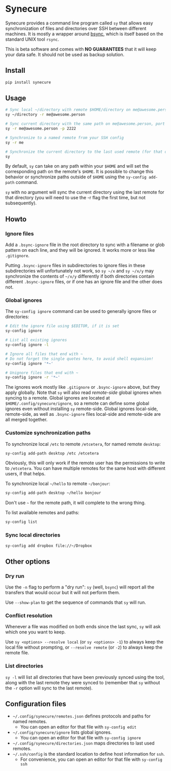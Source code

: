 
# Synecure

Synecure provides a command line program called `sy` that allows easy synchronization of files and directories over SSH between different machines. It is mostly a wrapper around [bsync](https://github.com/dooblem/bsync), which is itself based on the standard UNIX tool `rsync`.

This is beta software and comes with **NO GUARANTEES** that it will keep your data safe. It should not be used as backup solution.


## Install

```bash
pip install synecure
```


## Usage

```bash
# Sync local ~/directory with remote $HOME/directory on me@awesome.person
sy ~/directory -r me@awesome.person

# Sync current directory with the same path on me@awesome.person, port 2222
sy -r me@awesome.person -p 2222

# Synchronize to a named remote from your SSH config
sy -r me

# Synchronize the current directory to the last used remote (for that directory)
sy
```

By default, `sy` can take on any path within your `$HOME` and will set the corresponding path on the remote's `$HOME`. It is possible to change this behavior or synchronize paths outside of `$HOME` using the `sy-config add-path` command.

`sy` with no argument will sync the current directory using the last remote for that directory (you will need to use the -r flag the first time, but not subsequently).


## Howto


### Ignore files

Add a `.bsync-ignore` file in the root directory to sync with a filename or glob pattern on each line, and they will be ignored. It works more or less like `.gitignore`.

Putting `.bsync-ignore` files in subdirectories to ignore files in these subdirectories will unfortunately not work, so `sy ~/x` and `sy ~/x/y` may synchronize the contents of `~/x/y` differently if both directories contain different `.bsync-ignore` files, or if one has an ignore file and the other does not.


### Global ignores

The `sy-config ignore` command can be used to generally ignore files or directories:

```bash
# Edit the ignore file using $EDITOR, if it is set
sy-config ignore

# List all existing ignores
sy-config ignore -l

# Ignore all files that end with ~
# Do not forget the single quotes here, to avoid shell expansion!
sy-config ignore '*~'

# Unignore files that end with ~
sy-config ignore -r '*~'
```

The ignores work mostly like `.gitignore` or `.bsync-ignore` above, but they apply globally. Note that `sy` will also read *remote-side* global ignores when syncing to a remote. Global ignores are located at `$HOME/.config/synecure/ignore`, so a remote can define some global ignores even without installing `sy` remote-side. Global ignores local-side, remote-side, as well as `.bsync-ignore` files local-side and remote-side are all merged together.


### Customize synchronization paths

To synchronize local `/etc` to remote `/etcetera`, for named remote `desktop`:

```bash
sy-config add-path desktop /etc /etcetera
```

Obviously, this will only work if the remote user has the permissions to write to `/etcetera`. You can have multiple remotes for the same host with different users, if that helps.

To synchronize local `~/hello` to remote `~/bonjour`:

```bash
sy-config add-path desktop ~/hello bonjour
```

Don't use `~` for the remote path, it will complete to the wrong thing.

To list available remotes and paths:

```bash
sy-config list
```

### Sync local directories

```bash
sy-config add dropbox file://~/Dropbox
```

## Other options

### Dry run

Use the `-n` flag to perform a "dry run": `sy` (well, `bsync`) will report all the transfers that would occur but it will not perform them.

Use `--show-plan` to get the sequence of commands that `sy` will run.

### Conflict resolution

Whenever a file was modified on both ends since the last sync, `sy` will ask which one you want to keep.

Use `sy <options> --resolve local` (or `sy <options> -1`) to always keep the local file without prompting, or `--resolve remote` (or `-2`) to always keep the remote file.

### List directories

`sy -l` will list all directories that have been previously synced using the tool, along with the last remote they were synced to (remember that `sy` without the `-r` option will sync to the last remote).

## Configuration files

* `~/.config/synecure/remotes.json` defines protocols and paths for named remotes.
  * You can open an editor for that file with `sy-config edit`
* `~/.config/synecure/ignore` lists global ignores.
  * You can open an editor for that file with `sy-config ignore`
* `~/.config/synecure/directories.json` maps directories to last used remotes.
* `~/.ssh/config` is the standard location to define host information for `ssh`.
  * For convenience, you can open an editor for that file with `sy-config ssh`

